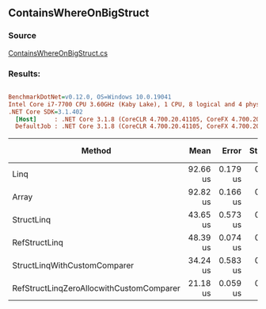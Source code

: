 ﻿## ContainsWhereOnBigStruct

### Source
[ContainsWhereOnBigStruct.cs](../../src/StructLinq.Benchmark/ContainsWhereOnBigStruct.cs)

### Results:
``` ini

BenchmarkDotNet=v0.12.0, OS=Windows 10.0.19041
Intel Core i7-7700 CPU 3.60GHz (Kaby Lake), 1 CPU, 8 logical and 4 physical cores
.NET Core SDK=3.1.402
  [Host]     : .NET Core 3.1.8 (CoreCLR 4.700.20.41105, CoreFX 4.700.20.41903), X64 RyuJIT
  DefaultJob : .NET Core 3.1.8 (CoreCLR 4.700.20.41105, CoreFX 4.700.20.41903), X64 RyuJIT


```
|                                   Method |     Mean |    Error |   StdDev | Ratio | Gen 0 | Gen 1 | Gen 2 | Allocated |
|----------------------------------------- |---------:|---------:|---------:|------:|------:|------:|------:|----------:|
|                                     Linq | 92.66 us | 0.179 us | 0.168 us |  1.00 |     - |     - |     - |      81 B |
|                                    Array | 92.82 us | 0.166 us | 0.155 us |  1.00 |     - |     - |     - |      80 B |
|                               StructLinq | 43.65 us | 0.573 us | 0.508 us |  0.47 |     - |     - |     - |       1 B |
|                            RefStructLinq | 48.39 us | 0.074 us | 0.069 us |  0.52 |     - |     - |     - |         - |
|             StructLinqWithCustomComparer | 34.24 us | 0.583 us | 0.517 us |  0.37 |     - |     - |     - |         - |
| RefStructLinqZeroAllocwithCustomComparer | 21.18 us | 0.059 us | 0.055 us |  0.23 |     - |     - |     - |         - |
